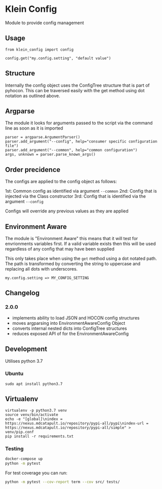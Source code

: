 # Klein Config

Module to provide config management

## Usage

```
from klein_config import config

config.get("my.config.setting", "default value")
```

## Structure

Internally the config object uses the ConfigTree structure that is part of pyhocon. This can be traversed easily with the get method using dot notation as outlined above.

## Argparse

The module it looks for arguments passed to the script via the command line as soon as it is imported

```
parser = argparse.ArgumentParser()
parser.add_argument("--config", help="consumer specific configuration file")
parser.add_argument("--common", help="common configuration")
args, unknown = parser.parse_known_args()
```

## Order precidence

The configs are applied to the config object as follows: 

1st: Common config as identified via argument `--common`
2nd: Config that is injected via the Class constructor
3rd: Config that is identified via the argument `--config`

Configs will override any previous values as they are applied

## Environment Aware

The module is "Environment Aware" this means that it will test for envrionments variables first. If a valid variable exists then this will be used regardless of any config that may have been supplied

This only takes place when using the `get` method using a  dot notated path. The path is transformed by converting the string to uppercase and replacing all dots with underscores.

```
my.config.setting => MY_CONFIG_SETTING
```

## Changelog

### 2.0.0

* implements ability to load JSON and HOCON config structures
* moves argparsing into EnvironmentAwareConfig Object
* converts internal nested dicts into ConfigTree structures
* reduces exposed API of for the EnvironmentAwareConfig


## Development


Utilises python 3.7

### Ubuntu

```
sudo apt install python3.7
```

## Virtualenv

```
virtualenv -p python3.7 venv
source venv/bin/activate
echo -e "[global]\nindex = https://nexus.mdcatapult.io/repository/pypi-all/pypi\nindex-url = https://nexus.mdcatapult.io/repository/pypi-all/simple" > venv/pip.conf
pip install -r requirements.txt
```

### Testing
```bash
docker-compose up
python -m pytest
```
For test coverage you can run:
```bash
python -m pytest --cov-report term --cov src/ tests/
```